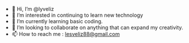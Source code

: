 - 👋 Hi, I’m @lyveliz
- 👀 I’m interested in continuing to learn new technology
- 🌱 I’m currently learning basic coding. 
- 💞️ I’m looking to collaborate on anything that can expand my creativity.
- 📫 How to reach me : lesveliz88@gmail.com

<!---
lyveliz/lyveliz is a ✨ special ✨ repository because its `README.md` (this file) appears on your GitHub profile.
You can click the Preview link to take a look at your changes.
--->
